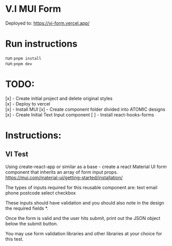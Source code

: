 # V.I MUI Form

Deployed to: https://vi-form.vercel.app/

# Run instructions

run `pnpm install`  
run `pnpm dev`

# TODO:

[x] - Create initial project and delete original styles  
[x] - Deploy to vercel  
[x] - Install MUI
[x] - Create component folder divided into ATOMIC designs
[x] - Create Initial Text Input component
[ ] - Install react-hooks-forms

# Instructions:

## VI Test

Using create-react-app or similar as a base - create a react Material UI
form component that inherits an array of form input props.
https://mui.com/material-ui/getting-started/installation/

The types of inputs required for this reusable component are:
text
email
phone
postcode
select
checkbox

These inputs should have validation and you should also note in the
design the required fields \*.

Once the form is valid and the user hits submit, print out the JSON
object below the submit button.

You may use form validation libraries and other libraries at your choice
for this test.
